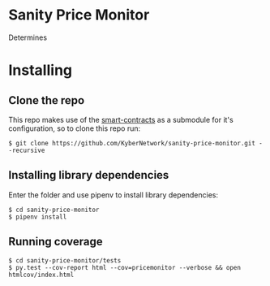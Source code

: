 # Sanity Price Monitor
Determines 

# Installing
## Clone the repo
This repo makes use of the [smart-contracts](https://github.com/KyberNetwork/smart-contracts) as a submodule for it's 
configuration, so to clone this repo run:
    
    $ git clone https://github.com/KyberNetwork/sanity-price-monitor.git --recursive
    
## Installing library dependencies
Enter the folder and use pipenv to install library dependencies:

    $ cd sanity-price-monitor
    $ pipenv install
    
## Running coverage

    $ cd sanity-price-monitor/tests
    $ py.test --cov-report html --cov=pricemonitor --verbose && open htmlcov/index.html
